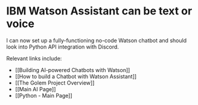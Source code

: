 # IBM Watson Assistant can be text or voice

I can now set up a fully-functioning no-code Watson chatbot and should look into Python API integration with Discord. 

Relevant links include:
- [[Building AI-powered Chatbots with Watson]]
- [[How to build a Chatbot with Watson Assistant]]
- [[The Golem Project Overview]]
- [[Main AI Page]]
- [[Python - Main Page]]
